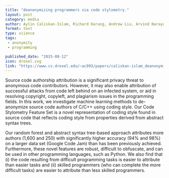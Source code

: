 ```yaml
---
title: "deanonymizing programmers via code stylometry."
layout: post
category: media
author: Aylin Caliskan-Islam, Richard Harang, Andrew Liu, Arvind Narayanan, Clare Voss, Fabian Yamaguchi, and Rachel Greenstadt
format: text
type: science
tags: 
 - anonymity
 - programming

published_date: "2015-08-12"
icon: drexel.svg 
link: "https://www.cs.drexel.edu/~ac993/papers/caliskan-islam_deanonymizing.pdf"
---
```


Source  code  authorship  attribution  is  a  significant  privacy threat to
anonymous code contributors.  However, it may also enable attribution of
successful attacks from code left behind on an infected system, or aid in
resolving copyright, copyleft, and plagiarism issues in the programming fields.
In this work, we investigate machine learning methods to de-anonymize source
code authors of C/C++ using coding style. Our Code Stylometry Feature Set is a
novel representation of coding style found in source code that reflects coding
style from properties derived from abstract syntax trees.

Our random forest and abstract syntax tree-based approach attributes more
authors (1,600 and 250) with significantly  higher  accuracy  (94%  and  98%)
on  a  larger data  set  (Google  Code  Jam)  than  has  been  previously
achieved.  Furthermore, these novel features are robust, difficult to
obfuscate, and can be used in other programming languages, such as Python. We
also find that (i) the code resulting from difficult programming tasks is
easier to attribute than easier tasks and (ii) skilled programmers (who can
complete the more difficult tasks) are easier to attribute than less skilled
programmers.
